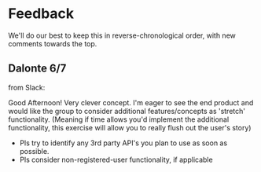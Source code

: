 # Feedback

We'll do our best to keep this in reverse-chronological order, with new comments towards the top.

## Dalonte 6/7

from Slack:

Good Afternoon!  Very clever concept.  I'm eager to see the end product and would like the group to consider additional features/concepts as 'stretch' functionality. (Meaning if time allows you'd implement the additional functionality, this exercise will allow you to really flush out the user's story)   
- Pls try to identify any 3rd party API's you plan to use as soon as possible.  
- Pls consider non-registered-user functionality, if applicable
